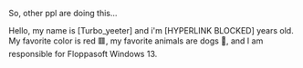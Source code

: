 So, other ppl are doing this...

Hello, my name is [Turbo_yeeter] and i'm [HYPERLINK BLOCKED] years old.
My favorite color is red 🟥, my favorite animals are dogs 🐶, and I am responsible for Floppasoft Windows 13.